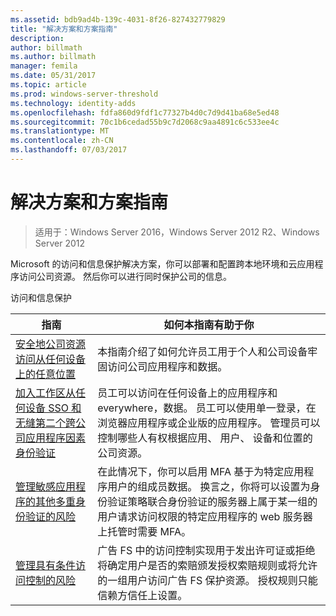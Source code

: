 ```yaml
---
ms.assetid: bdb9ad4b-139c-4031-8f26-827432779829
title: "解决方案和方案指南"
description: 
author: billmath
ms.author: billmath
manager: femila
ms.date: 05/31/2017
ms.topic: article
ms.prod: windows-server-threshold
ms.technology: identity-adds
ms.openlocfilehash: fdfa860d9fdf1c77327b4d0c7d9d41ba68e5ed48
ms.sourcegitcommit: 70c1b6cedad55b9c7d2068c9aa4891c6c533ee4c
ms.translationtype: MT
ms.contentlocale: zh-CN
ms.lasthandoff: 07/03/2017
---
```

# <a name="solutions-and-scenario-guides"></a>解决方案和方案指南

>适用于：Windows Server 2016，Windows Server 2012 R2、Windows Server 2012
 
  
Microsoft 的访问和信息保护解决方案，你可以部署和配置跨本地环境和云应用程序访问公司资源。 然后你可以进行同时保护公司的信息。  
  
访问和信息保护  
  
|指南|如何本指南有助于你                                                                                                                                                                                                                                                                                                                                                                                                    
|-----|-----  
| [安全地公司资源访问从任何设备上的任意位置](https://technet.microsoft.com/library/dn550982.aspx)|本指南介绍了如何允许员工用于个人和公司设备牢固访问公司应用程序和数据。                                                                                                                                                                                    
| [加入工作区从任何设备 SSO 和无缝第二个跨公司应用程序因素身份验证](https://technet.microsoft.com/library/dn280945.aspx) | 员工可以访问在任何设备上的应用程序和 everywhere，数据。 员工可以使用单一登录，在浏览器应用程序或企业版的应用程序。 管理员可以控制哪些人有权根据应用、 用户、 设备和位置的公司资源。                                        
| [管理敏感应用程序的其他多重身份验证的风险](https://technet.microsoft.com/library/dn280949.aspx)| 在此情况下，你可以启用 MFA 基于为特定应用程序用户的组成员数据。 换言之，你将可以设置为身份验证策略联合身份验证的服务器上属于某一组的用户请求访问权限的特定应用程序的 web 服务器上托管时需要 MFA。  
| [管理具有条件访问控制的风险](https://technet.microsoft.com/library/dn280937.aspx) | 广告 FS 中的访问控制实现用于发出许可证或拒绝将确定用户是否的索赔颁发授权索赔规则或将允许的一组用户访问广告 FS 保护资源。 授权规则只能信赖方信任上设置。
  


